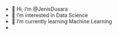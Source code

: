 - 👋 Hi, I’m @JenisDusara
- 👀 I’m interested in Data Science
- 🌱 I’m currently learning Machine Learning
- 
<!---
JenisDusara/JenisDusara is a ✨ special ✨ repository because its `README.md` (this file) appears on your GitHub profile.
You can click the Preview link to take a look at your changes.
--->
